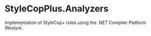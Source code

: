 # StyleCopPlus.Analyzers
Implementation of StyleCop+ rules using the .NET Compiler Platform (Roslyn).
